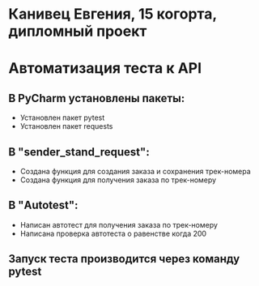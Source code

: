 # Канивец Евгения, 15 когорта, дипломный проект


# Автоматизация теста к API

## В PyCharm установлены пакеты:
- Установлен пакет pytest
- Установлен пакет requests
  
## В "sender_stand_request":
- Создана функция для создания заказа и сохранения трек-номера
- Создана функция для получения заказа по трек-номеру

## В "Autotest":
- Написан автотест для получения заказа по трек-номеру
- Написана проверка автотеста о равенстве когда 200

## Запуск теста производится через команду pytest

